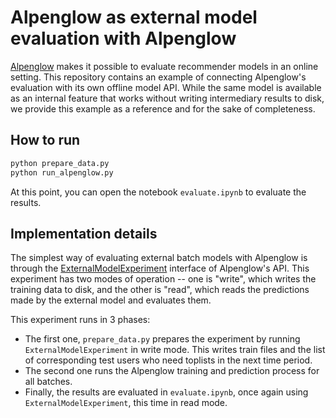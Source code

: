 # Alpenglow as external model evaluation with Alpenglow

[Alpenglow](https://github.com/rpalovics/Alpenglow) makes it possible to evaluate recommender models in an online setting. This repository contains an example of connecting Alpenglow's evaluation with its own offline model API. While the same model is available as an internal feature that works without writing intermediary results to disk, we provide this example as a reference and for the sake of completeness.

## How to run
```bash
python prepare_data.py
python run_alpenglow.py
```

At this point, you can open the notebook `evaluate.ipynb` to evaluate the results.

## Implementation details

The simplest way of evaluating external batch models with Alpenglow is through the [ExternalModelExperiment](...) interface of Alpenglow's API. This experiment has two modes of operation -- one is "write", which writes the training data to disk, and the other is "read", which reads the predictions made by the external model and evaluates them.

This experiment runs in 3 phases:
- The first one, `prepare_data.py` prepares the experiment by running `ExternalModelExperiment` in write mode. This writes train files and the list of corresponding test users who need toplists in the next time period.
- The second one runs the Alpenglow training and prediction process for all batches.
- Finally, the results are evaluated in `evaluate.ipynb`, once again using `ExternalModelExperiment`, this time in read mode.